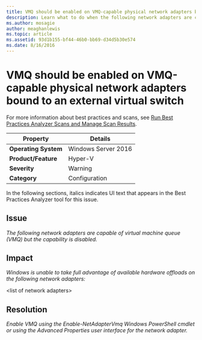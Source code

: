 ```yaml
---
title: VMQ should be enabled on VMQ-capable physical network adapters bound to an external virtual switch
description: Learn what to do when the following network adapters are capable of virtual machine queue (VMQ) but the capability is disabled.
ms.author: mosagie
author: meaghanlewis
ms.topic: article
ms.assetid: 93d1b155-bf44-46b0-bb69-d34d5b30e574
ms.date: 8/16/2016
---
```

# VMQ should be enabled on VMQ-capable physical network adapters bound to an external virtual switch

For more information about best practices and scans, see [Run Best Practices Analyzer Scans and Manage Scan Results](/previous-versions/windows/it-pro/windows-server-2012-R2-and-2012/hh831400(v=ws.11)).

|Property|Details|
|-|-|
|**Operating System**|Windows Server 2016|
|**Product/Feature**|Hyper-V|
|**Severity**|Warning|
|**Category**|Configuration|

In the following sections, italics indicates UI text that appears in the Best Practices Analyzer tool for this issue.

## **Issue**
*The following network adapters are capable of virtual machine queue (VMQ) but the capability is disabled.*

## **Impact**
*Windows is unable to take full advantage of available hardware offloads on the following network adapters:*

\<list of network adapters>

## **Resolution**
*Enable VMQ using the Enable-NetAdapterVmq Windows PowerShell cmdlet or using the Advanced Properties user interface for the network adapter.*
